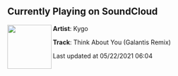 ## Currently Playing on SoundCloud

[<img align="left" width="100" src="https://i1.sndcdn.com/artworks-eDURETRKSPNQ-0-t500x500.jpg">](https://soundcloud.com/kygo/think-about-you-galantis-remix?in=saxurn/sets/my-god-its-full-of-lies)

**Artist**: Kygo 

**Track**: Think About You (Galantis Remix)

Last updated at 05/22/2021 06:04
